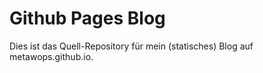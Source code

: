 # Github Pages Blog

Dies ist das Quell-Repository für mein (statisches) Blog auf metawops.github.io.

